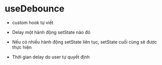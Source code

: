 # useDebounce

- custom hook tự viết

- Delay một hành động setState nào đó

- Nếu có nhiều hành động setState liên tục, setState cuối cùng sẽ được thực hiện

- Thời gian delay do user tự quyết định

